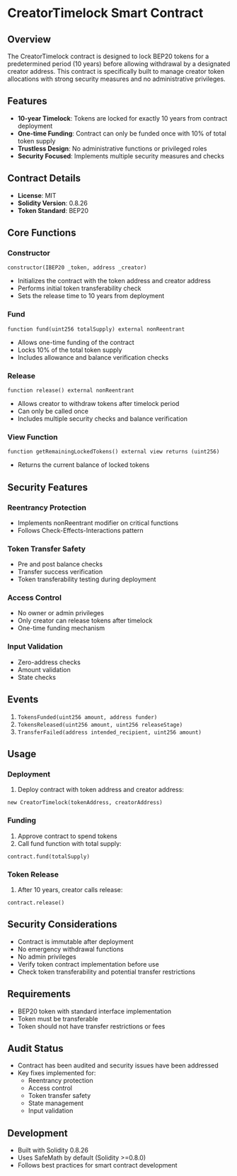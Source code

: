 # CreatorTimelock Smart Contract

## Overview
The CreatorTimelock contract is designed to lock BEP20 tokens for a predetermined period (10 years) before allowing withdrawal by a designated creator address. This contract is specifically built to manage creator token allocations with strong security measures and no administrative privileges.

## Features
- **10-year Timelock**: Tokens are locked for exactly 10 years from contract deployment
- **One-time Funding**: Contract can only be funded once with 10% of total token supply
- **Trustless Design**: No administrative functions or privileged roles
- **Security Focused**: Implements multiple security measures and checks

## Contract Details
- **License**: MIT
- **Solidity Version**: 0.8.26
- **Token Standard**: BEP20

## Core Functions

### Constructor
```solidity
constructor(IBEP20 _token, address _creator)
```
- Initializes the contract with the token address and creator address
- Performs initial token transferability check
- Sets the release time to 10 years from deployment

### Fund
```solidity
function fund(uint256 totalSupply) external nonReentrant
```
- Allows one-time funding of the contract
- Locks 10% of the total token supply
- Includes allowance and balance verification checks

### Release
```solidity
function release() external nonReentrant
```
- Allows creator to withdraw tokens after timelock period
- Can only be called once
- Includes multiple security checks and balance verification

### View Function
```solidity
function getRemainingLockedTokens() external view returns (uint256)
```
- Returns the current balance of locked tokens

## Security Features

### Reentrancy Protection
- Implements nonReentrant modifier on critical functions
- Follows Check-Effects-Interactions pattern

### Token Transfer Safety
- Pre and post balance checks
- Transfer success verification
- Token transferability testing during deployment

### Access Control
- No owner or admin privileges
- Only creator can release tokens after timelock
- One-time funding mechanism

### Input Validation
- Zero-address checks
- Amount validation
- State checks

## Events
1. `TokensFunded(uint256 amount, address funder)`
2. `TokensReleased(uint256 amount, uint256 releaseStage)`
3. `TransferFailed(address intended_recipient, uint256 amount)`

## Usage

### Deployment
1. Deploy contract with token address and creator address:
```solidity
new CreatorTimelock(tokenAddress, creatorAddress)
```

### Funding
1. Approve contract to spend tokens
2. Call fund function with total supply:
```solidity
contract.fund(totalSupply)
```

### Token Release
1. After 10 years, creator calls release:
```solidity
contract.release()
```

## Security Considerations
- Contract is immutable after deployment
- No emergency withdrawal functions
- No admin privileges
- Verify token contract implementation before use
- Check token transferability and potential transfer restrictions

## Requirements
- BEP20 token with standard interface implementation
- Token must be transferable
- Token should not have transfer restrictions or fees

## Audit Status
- Contract has been audited and security issues have been addressed
- Key fixes implemented for:
  - Reentrancy protection
  - Access control
  - Token transfer safety
  - State management
  - Input validation

## Development
- Built with Solidity 0.8.26
- Uses SafeMath by default (Solidity >=0.8.0)
- Follows best practices for smart contract development
